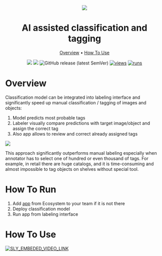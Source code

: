 <div align="center" markdown>
<img src="https://user-images.githubusercontent.com/106374579/183400675-0179be6c-828b-4a5c-a7ad-1948030d745c.png"/>

# AI assisted classification and tagging

<p align="center">
  <a href="#Overview">Overview</a> •
  <a href="#How-To-Run">How To Use</a>
</p>


[![](https://img.shields.io/badge/supervisely-ecosystem-brightgreen)](../../../../supervisely-ecosystem/ai-assisted-classification)
[![](https://img.shields.io/badge/slack-chat-green.svg?logo=slack)](https://supervisely.com/slack)
![GitHub release (latest SemVer)](https://img.shields.io/github/v/release/supervisely-ecosystem/ai-assisted-classification)
[![views](https://app.supervisely.com/img/badges/views/supervisely-ecosystem/ai-assisted-classification.png)](https://supervisely.com)
[![runs](https://app.supervisely.com/img/badges/runs/supervisely-ecosystem/ai-assisted-classification.png)](https://supervisely.com)

</div>

# Overview

Classification model can be integrated into labeling interface and significantly speed up manual classification / tagging of images and objects:
1. Model predicts most probable tags
2. Labeler visually compare predictions with target image/object and assign the correct tag
3. Also app allows to review and correct already assigned tags

<img src="https://i.imgur.com/oNwH6wn.png">

This approach significantly outperforms manual labeling especially when annotator has to select one of hundred or even 
thousand of tags. For example, in retail there are huge catalogs, and it is time-consuming and almost impossible to tag 
objects on shelves without special tool.



# How To Run

1. Add [app](../../../../supervisely-ecosystem/ai-assisted-classification) from Ecosystem to your team if it is not there
2. Deploy classification model
3. Run app from labeling interface

# How To Use

<a data-key="sly-embeded-video-link" href="https://youtu.be/jsekl7Zer3Q" data-video-code="jsekl7Zer3Q">
    <img src="https://i.imgur.com/rC0T16K.png" alt="SLY_EMBEDED_VIDEO_LINK"  style="max-width:70%;">
</a>





